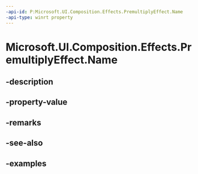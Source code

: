 ```yaml
---
-api-id: P:Microsoft.UI.Composition.Effects.PremultiplyEffect.Name
-api-type: winrt property
---
```


<!-- Property syntax.
public string Name { get;  set; }
-->

# Microsoft.UI.Composition.Effects.PremultiplyEffect.Name

## -description

## -property-value

## -remarks

## -see-also

## -examples

